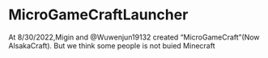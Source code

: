 # MicroGameCraftLauncher
At 8/30/2022,Migin and @Wuwenjun19132 created “MicroGameCraft”(Now AlsakaCraft).
But we think some people is not buied Minecraft
